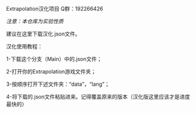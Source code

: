 Extrapolation汉化项目
Q群：192266426

*注意：本仓库为实验性质*

建议在这里下载汉化.json文件。


汉化使用教程：

1-下载这个分支（Main）中的.json文件；

2-打开你的Extrapolation游戏文件夹；

3-按顺序打开下述文件夹：“data”，“lang”；

4-将下载的.json文件粘贴进来。记得覆盖原来的版本（汉化版这里应该才是进度最快的）
